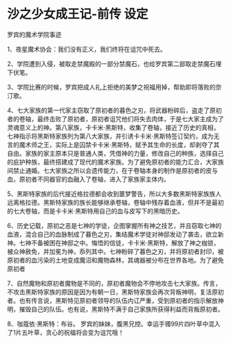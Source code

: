 # 沙之少女成王记-前传 设定

罗宾的魔术学院事迹

1、夜星魔术协会：我们没有正义，我们终将在诅咒中死去。

2、学院遭到入侵，被取走禁魔殿的一部分禁魔石，也给罗宾第二部取走禁魔石埋下伏笔。

3、学院比赛的时候，罗宾把成人礼上拒绝的美梦之祝福用掉，帮助即将落败的奈汀歌。

4、七大家族的第一代家主窃取了原初者的暮色之刃，将武器粉碎后，盗走了原初者的卷轴，最终击败了原初者，原初者诅咒他们将失去肉体，于是七大家主成为了灵魂意义上的神。第八家族，卡卡米·黑斯特，收集了卷轴，接近了历史的真相，七神指示将黑斯特家族列为第八大家族，并引诱卡卡米·黑斯特签订契约，成为无言的魔术师之王，实际上是囚禁卡卡米·黑斯特，赋予其生命的长度，却剥夺了其自由。家族的家主原本只是普通人类，凭借神的力量，修改自己的种族，选择自己的庇护种族，最终搭建成了现代的魔术家族。为了避免原初者的能力汇合，大家族间禁止通婚。七大家族之所以会遗传能力，在于卷轴本身的制作是原初者的皮与血，原初者不同器官的血融入了卷轴，进入了家族家主体内。

5、黑斯特家族的后代接近格拉德都会收到噩梦警告，所以大多数黑斯特家族族人远离格拉德。黑斯特家族的族长能够继承卷轴，卷轴中残存着血液，但并不是最初的七大卷轴，而是卡卡米·黑斯特用自己的血与皮写下的黑暗历史。

6、历史记载，原初之恶是七神的学徒，企图掌握所有神之技艺，并且窃取七神的血液，混合自己的血脉制成了暮色之刃，集结魔术学徒对神邸发动了袭击，欲立新神。七神不备被困在神邸之中。悔悟的信徒，卡卡米·黑斯特，解放了神之枷锁，被众神赦免，并加冕为神，忝列其中。七神粉碎了暮色之刃，并将原初者封印，被原初者的血污染的土地变成魔沼和魔物森林，其魂器被分布在世界各地。为了避免原初者

7、自然魔物和原初者魔物是不同的，原初者魔物会不停地攻击七大家族。传言，不攻击黑斯特家族的原因是因为有朝一日，黑斯特家族会再次背叛神明，复活原初者。也有传言说，黑斯特见原初者领导的队伍内讧严重，受到原初者的指示解放神明，摧毁自己的队伍。也有说，黑斯特不满于自己家族所获得利益而背叛原初者。

8、咖蔻依·黑斯特：布谷。 罗宾的妹妹，腹黑兄控。幸运手镯99片四叶草中混入了1片五叶草，贪心的祝福将会变为诅咒哦！